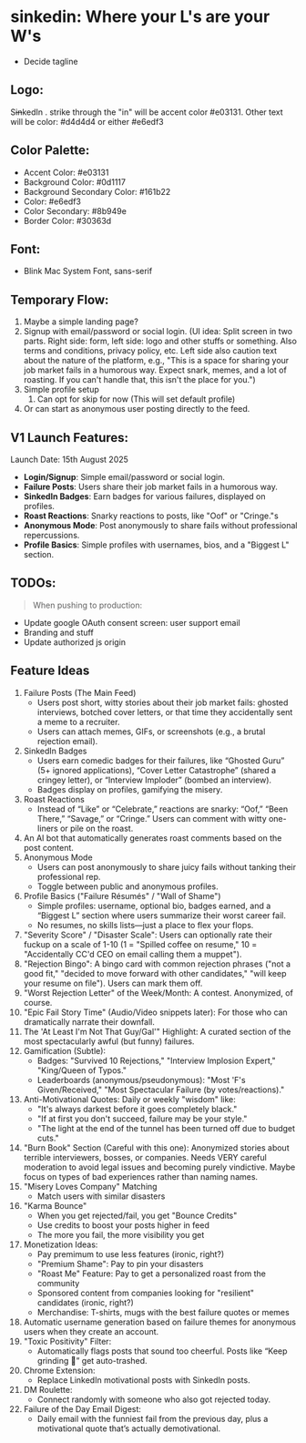 # sinkedin: Where your L's are your W's

- Decide tagline

## Logo:

S<strike>in</strike>kedIn . strike through the "in" will be accent color #e03131. Other text will be color: #d4d4d4 or either #e6edf3

## Color Palette:
- Accent Color: #e03131
- Background Color: #0d1117
- Background Secondary Color: #161b22
- Color: #e6edf3
- Color Secondary: #8b949e
- Border Color: #30363d

## Font:
- Blink Mac System Font, sans-serif


## Temporary Flow:
1. Maybe a simple landing page?
2. Signup with email/password or social login. (UI idea: Split screen in two parts. Right side: form, left side: logo and other stuffs or something. Also terms and conditions, privacy policy, etc. Left side also caution text about the nature of the platform, e.g., "This is a space for sharing your job market fails in a humorous way. Expect snark, memes, and a lot of roasting. If you can't handle that, this isn't the place for you.")
3. Simple profile setup
   1. Can opt for skip for now (This will set default profile)
4. Or can start as anonymous user posting directly to the feed.

## V1 Launch Features:

Launch Date: 15th August 2025

- **Login/Signup**: Simple email/password or social login.
- **Failure Posts**: Users share their job market fails in a humorous way.
- **SinkedIn Badges**: Earn badges for various failures, displayed on profiles.
- **Roast Reactions**: Snarky reactions to posts, like "Oof" or "Cringe."s
- **Anonymous Mode**: Post anonymously to share fails without professional repercussions.
- **Profile Basics**: Simple profiles with usernames, bios, and a "Biggest L" section.

## TODOs:
> When pushing to production:

- Update google OAuth consent screen: user support email
- Branding and stuff
- Update authorized js origin

## Feature Ideas

1. Failure Posts (The Main Feed)
    - Users post short, witty stories about their job market fails: ghosted interviews, botched cover letters, or that time they accidentally sent a meme to a recruiter.
    - Users can attach memes, GIFs, or screenshots (e.g., a brutal rejection email).
2. SinkedIn Badges
    - Users earn comedic badges for their failures, like “Ghosted Guru” (5+ ignored applications), “Cover Letter Catastrophe” (shared a cringey letter), or “Interview Imploder” (bombed an interview).
    - Badges display on profiles, gamifying the misery.
3. Roast Reactions
    - Instead of “Like” or “Celebrate,” reactions are snarky: “Oof,” “Been There,” “Savage,” or “Cringe.”
    Users can comment with witty one-liners or pile on the roast.
4. An AI bot that automatically generates roast comments based on the post content.
5. Anonymous Mode
    - Users can post anonymously to share juicy fails without tanking their professional rep.
    - Toggle between public and anonymous profiles.
6. Profile Basics ("Failure Résumés" / "Wall of Shame")
    - Simple profiles: username, optional bio, badges earned, and a “Biggest L” section where users summarize their worst career fail.
    - No resumes, no skills lists—just a place to flex your flops.
7. "Severity Score" / "Disaster Scale": Users can optionally rate their fuckup on a scale of 1-10 (1 = "Spilled coffee on resume," 10 = "Accidentally CC'd CEO on email calling them a muppet").
8. "Rejection Bingo": A bingo card with common rejection phrases ("not a good fit," "decided to move forward with other candidates," "will keep your resume on file"). Users can mark them off.
9. "Worst Rejection Letter" of the Week/Month: A contest. Anonymized, of course.
10. "Epic Fail Story Time" (Audio/Video snippets later): For those who can dramatically narrate their downfall.
11. The 'At Least I'm Not That Guy/Gal'" Highlight: A curated section of the most spectacularly awful (but funny) failures.
12. Gamification (Subtle):
    - Badges: "Survived 10 Rejections," "Interview Implosion Expert," "King/Queen of Typos."
    - Leaderboards (anonymous/pseudonymous): "Most 'F's Given/Received," "Most Spectacular Failure (by votes/reactions)."
13. Anti-Motivational Quotes: Daily or weekly "wisdom" like:
    - "It's always darkest before it goes completely black."
    - "If at first you don't succeed, failure may be your style."
    - "The light at the end of the tunnel has been turned off due to budget cuts."
14. "Burn Book" Section (Careful with this one): Anonymized stories about terrible interviewers, bosses, or companies. Needs VERY careful moderation to avoid legal issues and becoming purely vindictive. Maybe focus on types of bad experiences rather than naming names.
15. "Misery Loves Company" Matching
    - Match users with similar disasters
16. "Karma Bounce"
    - When you get rejected/fail, you get "Bounce Credits"
    - Use credits to boost your posts higher in feed
    - The more you fail, the more visibility you get
17. Monetization Ideas:
    - Pay premimum to use less features (ironic, right?)
    - "Premium Shame": Pay to pin your disasters
    - "Roast Me" Feature: Pay to get a personalized roast from the community
    - Sponsored content from companies looking for "resilient" candidates (ironic, right?)
    - Merchandise: T-shirts, mugs with the best failure quotes or memes
18. Automatic username generation based on failure themes for anonymous users when they create an account.
19. "Toxic Positivity" Filter:
    - Automatically flags posts that sound too cheerful. Posts like “Keep grinding 💪” get auto-trashed.
20. Chrome Extension:
    - Replace LinkedIn motivational posts with SinkedIn posts.
21. DM Roulette:
    - Connect randomly with someone who also got rejected today.
22. Failure of the Day Email Digest:
    - Daily email with the funniest fail from the previous day, plus a motivational quote that’s actually demotivational.
